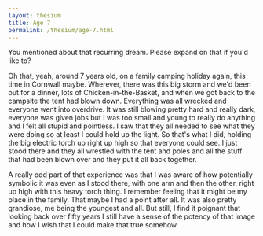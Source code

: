 ```yaml
---
layout: thesium
title: Age 7
permalink: /thesium/age-7.html
---
```


You mentioned about that recurring dream. Please expand on that if you'd
like to?

Oh that, yeah, around 7 years old, on a family camping holiday again,
this time in Cornwall maybe. Wherever, there was this big storm and we'd
been out for a dinner, lots of Chicken-in-the-Basket, and when we got
back to the campsite the tent had blown down. Everything was all wrecked
and everyone went into overdrive. It was still blowing pretty hard and
really dark, everyone was given jobs but I was too small and young to really do
anything and I felt all stupid and pointless. I saw that they all needed to see what they were doing so at
least I could hold up the light. So that's what I did, holding the big
electric torch up right up high so that everyone could see. I just stood there and
they all wrestled with the tent and poles and all the stuff that had
been blown over and they put it all back together.  

A really odd part of that experience was that I was aware of how
potentially symbolic it was even as I stood there, with one arm and then
the other, right up high with this heavy torch thing. I remember feeling
that it might be my place in the family. That maybe I had a point after
all. It was also pretty grandiose, me being the youngest and all. But
still, I find it poignant that looking back over fifty years I still
have a sense of the potency of that image and how I wish that I could
make that true somehow.
